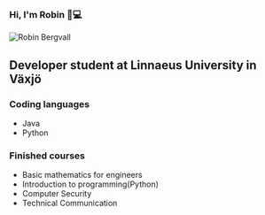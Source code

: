 ### Hi, I'm Robin 👋:computer:
![Robin Bergvall](https://user-images.githubusercontent.com/44294902/155846110-0fc51eb2-26e9-4794-9831-91445425503d.png)

## Developer student at Linnaeus University in Växjö

### Coding languages
* Java
* Python

### Finished courses
* Basic mathematics for engineers
* Introduction to programming(Python)
* Computer Security
* Technical Communication
